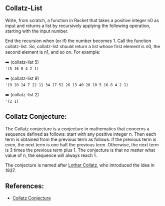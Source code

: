 ## Collatz-List
 Write, from scratch, a function in Racket that takes a positive integer n0 as input and returns a list by recursively applying the following operation, starting with the input number. 
 
 
 End the recursion when (or if) the number becomes 1. Call the function collatz-list. So, collatz-list should return a list whose ﬁrst element is n0, the second element is n1, and so on. For example: 
 
:arrow_right: (collatz-list 5)  
 `'(5 16 8 4 2 1)`  
 
 :arrow_right: (collatz-list 9)  
 `'(9 28 14 7 22 11 34 17 52 26 13 40 20 10 5 16 8 4 2 1)`  
 
 :arrow_right: (collatz-list 2)  
 `'(2 1)`
 
 ## Collatz Conjecture:
 The Collatz conjecture is a conjecture in mathematics that concerns a sequence defined as follows: start with any positive integer n. Then each term is obtained from the previous term as follows: if the previous term is even, the next term is one half the previous term. Otherwise, the next term is 3 times the previous term plus 1. The conjecture is that no matter what value of n, the sequence will always reach 1.

The conjecture is named after [Lothar Collatz](https://en.wikipedia.org/wiki/Lothar_Collatz), who introduced the idea in 1937.
 
 ## References:
 * [Collatz Conjecture](https://en.wikipedia.org/wiki/Collatz_conjecture)
